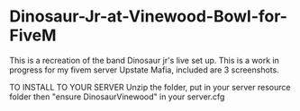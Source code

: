 # Dinosaur-Jr-at-Vinewood-Bowl-for-FiveM
This is a recreation of the band Dinosaur jr's live set up. 
This is a work in progress for my fivem server Upstate Mafia, 
included are 3 screenshots. 

TO INSTALL TO YOUR SERVER
Unzip the folder, put in your server resource folder then "ensure DinosaurVinewood" in your server.cfg
